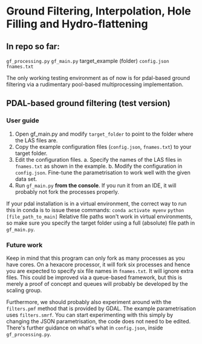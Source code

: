 # Ground Filtering, Interpolation, Hole Filling and Hydro-flattening

## In repo so far:
`gf_processing.py`
`gf_main.py`
target_example (folder)
	`config.json`
	`fnames.txt`

The only working testing environment as of now is for pdal-based ground filtering via a rudimentary pool-based multiprocessing implementation.

## PDAL-based ground filtering (test version)
### User guide
1. Open gf_main.py and modify `target_folder` to point to the folder where the LAS files are.
2. Copy the example configuration files (`config.json`, `fnames.txt`) to your target folder.
3. Edit the configuration files.
	a. Specify the names of the LAS files in `fnames.txt` as shown in the example.
	b. Modify the configuration in `config.json`. Fine-tune the parametrisation to work well with the given data set.
4. Run `gf_main.py` **from the console**. If you run it from an IDE, it will probably not fork the processes properly.

If your pdal installation is in a virtual environment, the correct way to run this in conda is to issue these commands:
`conda activate myenv`
`python [file_path_to_main]`
Relative file paths won't work in virtual environments, so make sure you specify the target folder using a full (absolute) file path in `gf_main.py`.

### Future work
Keep in mind that this program can only fork as many processes as you have cores. On a hexacore processor, it will fork six processes and hence you are expected to specify six file names in `fnames.txt`.
It will ignore extra files. This could be improved via a queue-based framework, but this is merely a proof of concept and queues will probably be developed by the scaling group.

Furthermore, we should probably also experiment around with the `filters.pmf` method that is provided by GDAL. The example parametrisation uses `filters.smrf`. You can start experimenting with this simply by changing the JSON parametrisation, the code does not need to be edited.
There's further guidance on what's what in `config.json`, inside `gf_processing.py`.